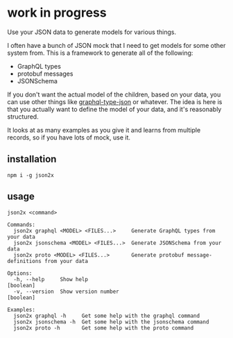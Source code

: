 # work in progress

Use your JSON data to generate models for various things.

I often have a bunch of JSON mock that I need to get models for some other system from. This is a framework to generate all of the following:

* GraphQL types
* protobuf messages
* JSONSchema

If you don't want the actual model of the children, based on your data, you can use other things like [graphql-type-json](https://github.com/taion/graphql-type-json) or whatever. The idea is here is that you actually want to define the model of your data, and it's reasonably structured.

It looks at as many examples as you give it and learns from multiple records, so if you have lots of mock, use it.

## installation

```
npm i -g json2x
```

## usage

```
json2x <command>

Commands:
  json2x graphql <MODEL> <FILES...>     Generate GraphQL types from your data
  json2x jsonschema <MODEL> <FILES...>  Generate JSONSchema from your data
  json2x proto <MODEL> <FILES...>       Generate protobuf message-definitions from your data

Options:
  -h, --help     Show help                                             [boolean]
  -v, --version  Show version number                                   [boolean]

Examples:
  json2x graphql -h     Get some help with the graphql command
  json2x jsonschema -h  Get some help with the jsonschema command
  json2x proto -h       Get some help with the proto command
```